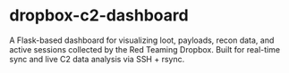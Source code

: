 # dropbox-c2-dashboard
A Flask-based dashboard for visualizing loot, payloads, recon data, and active sessions collected by the Red Teaming Dropbox. Built for real-time sync and live C2 data analysis via SSH + rsync.
